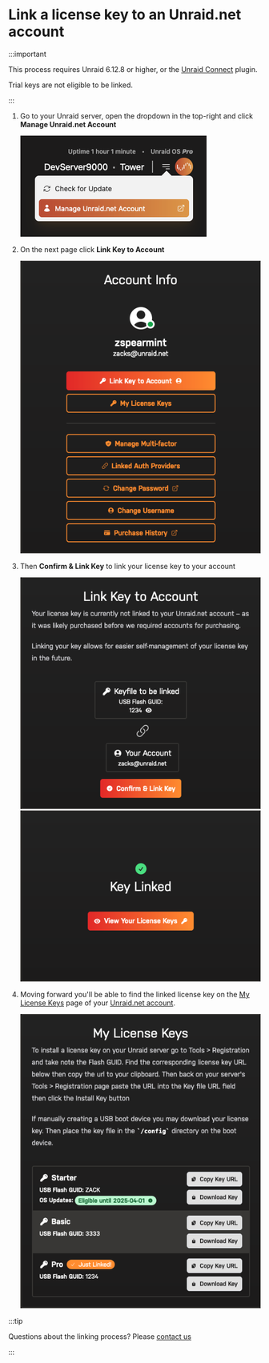 # Link a license key to an Unraid.net account

:::important

This process requires Unraid 6.12.8 or higher, or the [Unraid Connect](/connect/about.md) plugin.

Trial keys are not eligible to be linked.

:::

1. Go to your Unraid server, open the dropdown in the top-right and click **Manage Unraid.net Account**

   ![Step 1](assets/link-step-01.png)

2. On the next page click **Link Key to Account**

   ![Step 2](assets/link-step-02.png)

3. Then **Confirm & Link Key** to link your license key to your account

   ![Step 3](assets/link-step-03.png)
   ![Step 4](assets/link-step-04.png)

4. Moving forward you'll be able to find the linked license key on the [My License Keys](https://account.unraid.net/keys) page of your [Unraid.net account](https://account.unraid.net/).

   ![Step 5](assets/link-step-05.png)

:::tip

Questions about the linking process? Please [contact us](https://unraid.net/contact)

:::
